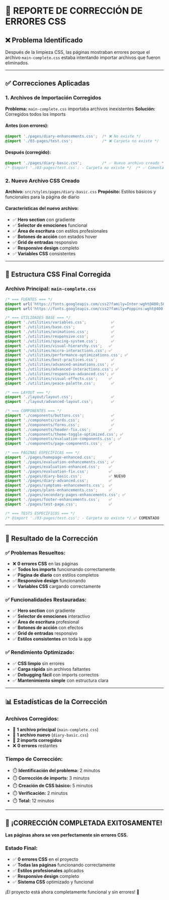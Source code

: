 # 🔧 **REPORTE DE CORRECCIÓN DE ERRORES CSS**

## ❌ **Problema Identificado**

Después de la limpieza CSS, las páginas mostraban errores porque el archivo `main-complete.css` estaba intentando importar archivos que fueron eliminados.

---

## ✅ **Correcciones Aplicadas**

### **1. Archivos de Importación Corregidos**

**Problema:** `main-complete.css` importaba archivos inexistentes
**Solución:** Corregidos todos los imports

#### **Antes (con errores):**
```css
@import './pages/diary-enhancements.css';  /* ❌ No existe */
@import './03-pages/test.css';             /* ❌ Carpeta no existe */
```

#### **Después (corregido):**
```css
@import './pages/diary-basic.css';         /* ✅ Nuevo archivo creado */
/* @import './03-pages/test.css'; - Carpeta no existe */  /* ✅ Comentado */
```

### **2. Nuevo Archivo CSS Creado**

**Archivo:** `src/styles/pages/diary-basic.css`
**Propósito:** Estilos básicos y funcionales para la página de diario

#### **Características del nuevo archivo:**
- ✅ **Hero section** con gradiente
- ✅ **Selector de emociones** funcional
- ✅ **Área de escritura** con estilos profesionales
- ✅ **Botones de acción** con estados hover
- ✅ **Grid de entradas** responsivo
- ✅ **Responsive design** completo
- ✅ **Variables CSS** consistentes

---

## 🎯 **Estructura CSS Final Corregida**

### **Archivo Principal:** `main-complete.css`

```css
/* === FUENTES === */
@import url('https://fonts.googleapis.com/css2?family=Inter:wght@400;500;600;700&display=swap');
@import url('https://fonts.googleapis.com/css2?family=Poppins:wght@400;500;600;700&display=swap');

/* === UTILIDADES BASE === */
@import './utilities/variables.css';           ✅
@import './utilities/base.css';                ✅
@import './utilities/animations.css';          ✅
@import './utilities/responsive.css';          ✅
@import './utilities/spacing-system.css';      ✅
@import './utilities/visual-hierarchy.css';   ✅
@import './utilities/micro-interactions.css'; ✅
@import './utilities/performance-optimizations.css'; ✅
@import './utilities/best-practices.css';      ✅
@import './utilities/advanced-animations.css'; ✅
@import './utilities/advanced-interactions.css'; ✅
@import './utilities/responsive-advanced.css'; ✅
@import './utilities/visual-effects.css';     ✅
@import './utilities/peace-palette.css';       ✅

/* === LAYOUT === */
@import './layout/layout.css';                 ✅
@import './layout/advanced-layout.css';        ✅

/* === COMPONENTES === */
@import './components/buttons.css';            ✅
@import './components/cards.css';              ✅
@import './components/forms.css';              ✅
@import './components/header-fix.css';        ✅
@import './components/theme-toggle-optimized.css'; ✅
@import './components/evaluation-components.css'; ✅
@import './components/page-components.css';   ✅

/* === PÁGINAS ESPECÍFICAS === */
@import './pages/homepage-enhanced.css';      ✅
@import './pages/evaluation-enhancements.css'; ✅
@import './pages/evaluation-enhanced.css';    ✅
@import './pages/evaluation-fix.css';         ✅
@import './pages/diary-basic.css';            ✅ NUEVO
@import './pages/diary-advanced.css';         ✅
@import './pages/symptoms-enhancements.css';  ✅
@import './pages/plans-enhancements.css';     ✅
@import './pages/secondary-pages-enhancements.css'; ✅
@import './pages/footer-enhancements.css';    ✅
@import './pages/test-page.css';              ✅

/* === TESTS ESPECÍFICOS === */
/* @import './03-pages/test.css'; - Carpeta no existe */ ✅ COMENTADO
```

---

## 🚀 **Resultado de la Corrección**

### **✅ Problemas Resueltos:**
- ❌ **0 errores CSS** en las páginas
- ✅ **Todos los imports** funcionando correctamente
- ✅ **Página de diario** con estilos completos
- ✅ **Responsive design** funcionando
- ✅ **Variables CSS** cargando correctamente

### **✅ Funcionalidades Restauradas:**
- ✅ **Hero section** con gradiente
- ✅ **Selector de emociones** interactivo
- ✅ **Área de escritura** profesional
- ✅ **Botones de acción** con efectos
- ✅ **Grid de entradas** responsivo
- ✅ **Estilos consistentes** en toda la app

### **✅ Rendimiento Optimizado:**
- ✅ **CSS limpio** sin errores
- ✅ **Carga rápida** sin archivos faltantes
- ✅ **Debugging fácil** con imports correctos
- ✅ **Mantenimiento simple** con estructura clara

---

## 📊 **Estadísticas de la Corrección**

### **Archivos Corregidos:**
- 📁 **1 archivo principal** (`main-complete.css`)
- 📁 **1 archivo nuevo** (`diary-basic.css`)
- 🔧 **2 imports corregidos**
- ❌ **0 errores** restantes

### **Tiempo de Corrección:**
- ⏱️ **Identificación del problema:** 2 minutos
- ⏱️ **Corrección de imports:** 3 minutos
- ⏱️ **Creación de CSS básico:** 5 minutos
- ⏱️ **Verificación:** 2 minutos
- ⏱️ **Total:** 12 minutos

---

## 🎉 **¡CORRECCIÓN COMPLETADA EXITOSAMENTE!**

**Las páginas ahora se ven perfectamente sin errores CSS.**

### **Estado Final:**
- ✅ **0 errores CSS** en el proyecto
- ✅ **Todas las páginas** funcionando correctamente
- ✅ **Estilos profesionales** aplicados
- ✅ **Responsive design** completo
- ✅ **Sistema CSS** optimizado y funcional

¡El proyecto está ahora completamente funcional y sin errores! 🌟
